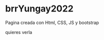 # brrYungay2022
Pagina creada con Html, CSS, JS y bootstrap
<p>quieres verla</>
<a href="https://eurbano5090.github.io/brrYungay2022/ </a>

